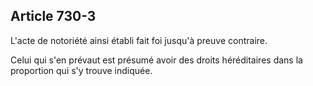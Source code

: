Article 730-3
----
L'acte de notoriété ainsi établi fait foi jusqu'à preuve contraire.

Celui qui s'en prévaut est présumé avoir des droits héréditaires dans la
proportion qui s'y trouve indiquée.
